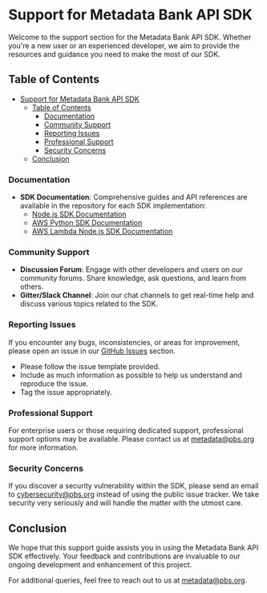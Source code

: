 # Support for Metadata Bank API SDK

Welcome to the support section for the Metadata Bank API SDK. Whether you're a new user or an experienced developer, we aim to provide the resources and guidance you need to make the most of our SDK.

## Table of Contents

- [Support for Metadata Bank API SDK](#support-for-metadata-bank-api-sdk)
  - [Table of Contents](#table-of-contents)
    - [Documentation](#documentation)
    - [Community Support](#community-support)
    - [Reporting Issues](#reporting-issues)
    - [Professional Support](#professional-support)
    - [Security Concerns](#security-concerns)
  - [Conclusion](#conclusion)

### Documentation

- **SDK Documentation**: Comprehensive guides and API references are available in the repository for each SDK implementation:
  - [Node.js SDK Documentation](./sdk-nodejs/README.md)
  - [AWS Python SDK Documentation](./sdk-aws-python/README.md)
  - [AWS Lambda Node.js SDK Documentation](./sdk-aws-lambda-nodejs/README.md)

### Community Support

- **Discussion Forum**: Engage with other developers and users on our community forums. Share knowledge, ask questions, and learn from others.
- **Gitter/Slack Channel**: Join our chat channels to get real-time help and discuss various topics related to the SDK.

### Reporting Issues

If you encounter any bugs, inconsistencies, or areas for improvement, please open an issue in our [GitHub Issues](https://github.com/pbs-sdo/metadata-api-sdk/issues) section.

- Please follow the issue template provided.
- Include as much information as possible to help us understand and reproduce the issue.
- Tag the issue appropriately.

### Professional Support

For enterprise users or those requiring dedicated support, professional support options may be available. Please contact us at [metadata@pbs.org](mailto:metadata@pbs.org) for more information.

### Security Concerns

If you discover a security vulnerability within the SDK, please send an email to [cybersecurity@pbs.org](mailto:cybersecurity@pbs.org) instead of using the public issue tracker. We take security very seriously and will handle the matter with the utmost care.

## Conclusion

We hope that this support guide assists you in using the Metadata Bank API SDK effectively. Your feedback and contributions are invaluable to our ongoing development and enhancement of this project.

For additional queries, feel free to reach out to us at [metadata@pbs.org](mailto:metadata@pbs.org).
